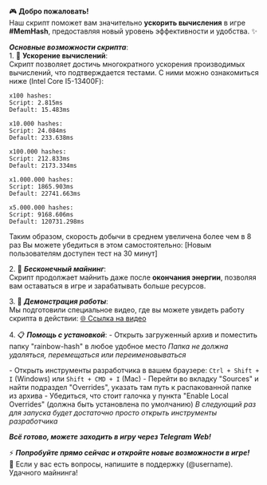 🎮 **Добро пожаловать\!**  
Наш скрипт поможет вам значительно **ускорить вычисления** в игре **\#MemHash**, предоставляя новый уровень эффективности и удобства\. ✨  

***Основные возможности скрипта***:  
1\. 🚀 **Ускорение вычислений**:  
Скрипт позволяет достичь многократного ускорения производимых вычислений, что подтверждается тестами\.
С ними можно ознакомиться ниже \(Intel Core I5\-13400F\):  
```
x100 hashes:
Script: 2.815ms
Default: 15.483ms

x10.000 hashes:
Script: 24.084ms
Default: 233.638ms

x100.000 hashes:
Script: 212.833ms
Default: 2173.334ms

x1.000.000 hashes:
Script: 1865.903ms
Default: 22741.663ms

x5.000.000 hashes:
Script: 9168.606ms
Default: 120731.298ms
```
Таким образом, скорость добычи в среднем увеличена более чем в 8 раз
Вы можете убедиться в этом самостоятельно:
\[Новым пользователям доступен тест на 30 минут\]

2\. 🔋 ***Бесконечный майнинг***:  
Скрипт продолжает майнить даже после **окончания энергии**, позволяя вам оставаться в игре и зарабатывать больше ресурсов\.  

3\. 🎥 ***Демонстрация работы***:  
Мы подготовили специальное видео, где вы можете увидеть работу скрипта в действии: 
[🌐 Ссылка на видео](https://www.youtube.com)  

4\. 📋 ***Помощь с установкой***:
\- Открыть загруженный архив и поместить папку
"rainbow\-hash" в любое удобное место
_Папка не должна удаляться, перемещаться или переименовываться_

\- Открыть инструменты разработчика в вашем браузере:
`Ctrl + Shift + I` \(Windows\) или `Shift + CMD + I` \(Mac\)
\- Перейти во вкладку "Sources" и найти подраздел "Overrides", указать там путь к распакованной папке из архива
\- Убедиться, что стоит галочка у пункта "Enable Local Overrides" \(должна быть установлена по умолчанию\)
_В следующий раз для запуска будет достаточно просто открыть инструменты разработчика_

***Всё готово, можете заходить в игру через Telegram Web\!***

⚡ ***Попробуйте прямо сейчас и откройте новые возможности в игре\!***  
👾 Если у вас есть вопросы, напишите в поддержку \(@username\)\. Удачного майнинга\!
